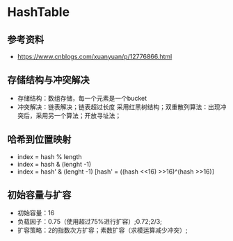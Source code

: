 # HashTable

## 参考资料

- https://www.cnblogs.com/xuanyuan/p/12776866.html

## 存储结构与冲突解决

- 存储结构：数组存储，每一个元素是一个bucket
- 冲突解决：链表解决；链表超过长度 采用红黑树结构；双重散列算法：出现冲突后，采用另一个算法；开放寻址法；

## 哈希到位置映射

- index = hash % length
- index = hash & (lenght -1)
- index = hash' & (lenght -1) [hash' = ((hash <<16) >>16)^(hash >>16)]

## 初始容量与扩容

- 初始容量：16
- 负载因子：0.75（使用超过75%进行扩容）;0.72;2/3;
- 扩容策略：2的指数次方扩容；素数扩容（求模运算减少冲突）;